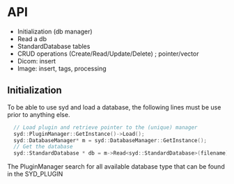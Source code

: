 # API


- Initialization (db manager)
- Read a db
- StandardDatabase tables
- CRUD operations (Create/Read/Update/Delete) ; pointer/vector
- Dicom: insert
- Image: insert, tags, processing 


## Initialization

To be able to use syd and load a database, the following lines must be use prior to anything else. 

``` c++
  // Load plugin and retrieve pointer to the (unique) manager
  syd::PluginManager::GetInstance()->Load();
  syd::DatabaseManager* m = syd::DatabaseManager::GetInstance();
  // Get the database
  syd::StandardDatabase * db = m->Read<syd::StandardDatabase>(filename);
```

The PluginManager search for all available database type that can be found in the SYD_PLUGIN
